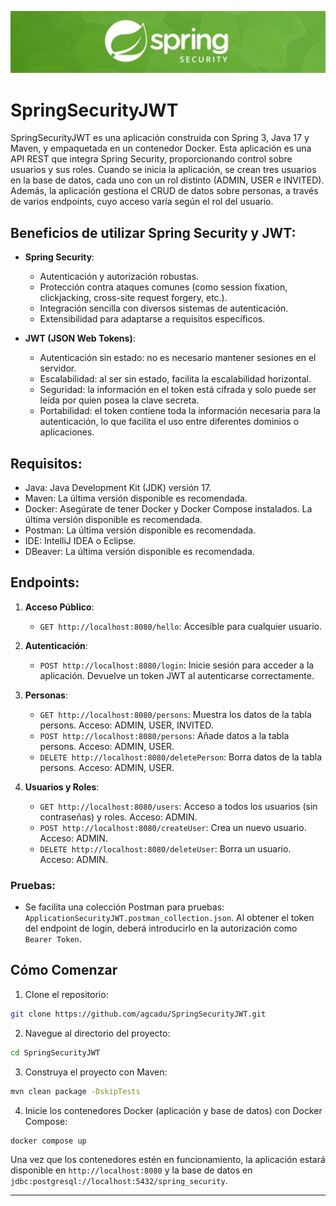 ![Encabezado del Proyecto](./header.png)

# SpringSecurityJWT

SpringSecurityJWT es una aplicación construida con Spring 3, Java 17 y Maven, y empaquetada en un contenedor Docker. Esta aplicación es una API REST que integra Spring Security, proporcionando control sobre usuarios y sus roles. Cuando se inicia la aplicación, se crean tres usuarios en la base de datos, cada uno con un rol distinto (ADMIN, USER e INVITED). Además, la aplicación gestiona el CRUD de datos sobre personas, a través de varios endpoints, cuyo acceso varía según el rol del usuario.

## Beneficios de utilizar Spring Security y JWT:

- **Spring Security**:
    - Autenticación y autorización robustas.
    - Protección contra ataques comunes (como session fixation, clickjacking, cross-site request forgery, etc.).
    - Integración sencilla con diversos sistemas de autenticación.
    - Extensibilidad para adaptarse a requisitos específicos.

- **JWT (JSON Web Tokens)**:
    - Autenticación sin estado: no es necesario mantener sesiones en el servidor.
    - Escalabilidad: al ser sin estado, facilita la escalabilidad horizontal.
    - Seguridad: la información en el token está cifrada y solo puede ser leída por quien posea la clave secreta.
    - Portabilidad: el token contiene toda la información necesaria para la autenticación, lo que facilita el uso entre diferentes dominios o aplicaciones.

## Requisitos:

- Java: Java Development Kit (JDK) versión 17.
- Maven: La última versión disponible es recomendada.
- Docker: Asegúrate de tener Docker y Docker Compose instalados. La última versión disponible es recomendada.
- Postman: La última versión disponible es recomendada.
- IDE: IntelliJ IDEA o Eclipse.
- DBeaver: La última versión disponible es recomendada.

## Endpoints:

1. **Acceso Público**:
    - `GET http://localhost:8080/hello`: Accesible para cualquier usuario.

2. **Autenticación**:
    - `POST http://localhost:8080/login`: Inicie sesión para acceder a la aplicación. Devuelve un token JWT al autenticarse correctamente.

3. **Personas**:
    - `GET http://localhost:8080/persons`: Muestra los datos de la tabla persons. Acceso: ADMIN, USER, INVITED.
    - `POST http://localhost:8080/persons`: Añade datos a la tabla persons. Acceso: ADMIN, USER.
    - `DELETE http://localhost:8080/deletePerson`: Borra datos de la tabla persons. Acceso: ADMIN, USER.

4. **Usuarios y Roles**:
    - `GET http://localhost:8080/users`: Acceso a todos los usuarios (sin contraseñas) y roles. Acceso: ADMIN.
    - `POST http://localhost:8080/createUser`: Crea un nuevo usuario. Acceso: ADMIN.
    - `DELETE http://localhost:8080/deleteUser`: Borra un usuario. Acceso: ADMIN.

### Pruebas:


- Se facilita una colección Postman para pruebas: `ApplicationSecurityJWT.postman_collection.json`. Al obtener el token del endpoint de login, deberá introducirlo en la autorización como `Bearer Token`.

## Cómo Comenzar

1. Clone el repositorio:
```bash
git clone https://github.com/agcadu/SpringSecurityJWT.git
```

2. Navegue al directorio del proyecto:
```bash
cd SpringSecurityJWT
```

3. Construya el proyecto con Maven:
```bash
mvn clean package -DskipTests
```

4. Inicie los contenedores Docker (aplicación y base de datos) con Docker Compose:
```bash
docker compose up
```

Una vez que los contenedores estén en funcionamiento, la aplicación estará disponible en `http://localhost:8080` y la base de datos en `jdbc:postgresql://localhost:5432/spring_security`.

---

